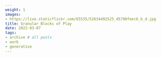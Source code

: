 ```yaml
---
weight: 1
images:
- https://live.staticflickr.com/65535/52634492525_45790feec6_b_d.jpg
title: Granular Blocks of Play 
date: 2022-03-07
tags:
- archive # all posts
- work
- generative
---
```


